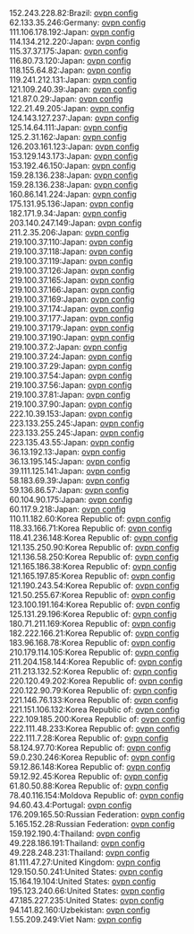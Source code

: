 152.243.228.82:Brazil: [ovpn config](vpn/152_243_228_82.ovpn)  
62.133.35.246:Germany: [ovpn config](vpn/62_133_35_246.ovpn)  
111.106.178.192:Japan: [ovpn config](vpn/111_106_178_192.ovpn)  
114.134.212.220:Japan: [ovpn config](vpn/114_134_212_220.ovpn)  
115.37.37.175:Japan: [ovpn config](vpn/115_37_37_175.ovpn)  
116.80.73.120:Japan: [ovpn config](vpn/116_80_73_120.ovpn)  
118.155.64.82:Japan: [ovpn config](vpn/118_155_64_82.ovpn)  
119.241.212.131:Japan: [ovpn config](vpn/119_241_212_131.ovpn)  
121.109.240.39:Japan: [ovpn config](vpn/121_109_240_39.ovpn)  
121.87.0.29:Japan: [ovpn config](vpn/121_87_0_29.ovpn)  
122.21.49.205:Japan: [ovpn config](vpn/122_21_49_205.ovpn)  
124.143.127.237:Japan: [ovpn config](vpn/124_143_127_237.ovpn)  
125.14.64.111:Japan: [ovpn config](vpn/125_14_64_111.ovpn)  
125.2.31.162:Japan: [ovpn config](vpn/125_2_31_162.ovpn)  
126.203.161.123:Japan: [ovpn config](vpn/126_203_161_123.ovpn)  
153.129.143.173:Japan: [ovpn config](vpn/153_129_143_173.ovpn)  
153.192.46.150:Japan: [ovpn config](vpn/153_192_46_150.ovpn)  
159.28.136.238:Japan: [ovpn config](vpn/159_28_136_238.ovpn)  
159.28.136.238:Japan: [ovpn config](vpn/159_28_136_238.ovpn)  
160.86.141.224:Japan: [ovpn config](vpn/160_86_141_224.ovpn)  
175.131.95.136:Japan: [ovpn config](vpn/175_131_95_136.ovpn)  
182.171.9.34:Japan: [ovpn config](vpn/182_171_9_34.ovpn)  
203.140.247.149:Japan: [ovpn config](vpn/203_140_247_149.ovpn)  
211.2.35.206:Japan: [ovpn config](vpn/211_2_35_206.ovpn)  
219.100.37.110:Japan: [ovpn config](vpn/219_100_37_110.ovpn)  
219.100.37.118:Japan: [ovpn config](vpn/219_100_37_118.ovpn)  
219.100.37.119:Japan: [ovpn config](vpn/219_100_37_119.ovpn)  
219.100.37.126:Japan: [ovpn config](vpn/219_100_37_126.ovpn)  
219.100.37.165:Japan: [ovpn config](vpn/219_100_37_165.ovpn)  
219.100.37.166:Japan: [ovpn config](vpn/219_100_37_166.ovpn)  
219.100.37.169:Japan: [ovpn config](vpn/219_100_37_169.ovpn)  
219.100.37.174:Japan: [ovpn config](vpn/219_100_37_174.ovpn)  
219.100.37.177:Japan: [ovpn config](vpn/219_100_37_177.ovpn)  
219.100.37.179:Japan: [ovpn config](vpn/219_100_37_179.ovpn)  
219.100.37.190:Japan: [ovpn config](vpn/219_100_37_190.ovpn)  
219.100.37.2:Japan: [ovpn config](vpn/219_100_37_2.ovpn)  
219.100.37.24:Japan: [ovpn config](vpn/219_100_37_24.ovpn)  
219.100.37.29:Japan: [ovpn config](vpn/219_100_37_29.ovpn)  
219.100.37.54:Japan: [ovpn config](vpn/219_100_37_54.ovpn)  
219.100.37.56:Japan: [ovpn config](vpn/219_100_37_56.ovpn)  
219.100.37.81:Japan: [ovpn config](vpn/219_100_37_81.ovpn)  
219.100.37.90:Japan: [ovpn config](vpn/219_100_37_90.ovpn)  
222.10.39.153:Japan: [ovpn config](vpn/222_10_39_153.ovpn)  
223.133.255.245:Japan: [ovpn config](vpn/223_133_255_245.ovpn)  
223.133.255.245:Japan: [ovpn config](vpn/223_133_255_245.ovpn)  
223.135.43.55:Japan: [ovpn config](vpn/223_135_43_55.ovpn)  
36.13.192.13:Japan: [ovpn config](vpn/36_13_192_13.ovpn)  
36.13.195.145:Japan: [ovpn config](vpn/36_13_195_145.ovpn)  
39.111.125.141:Japan: [ovpn config](vpn/39_111_125_141.ovpn)  
58.183.69.39:Japan: [ovpn config](vpn/58_183_69_39.ovpn)  
59.136.86.57:Japan: [ovpn config](vpn/59_136_86_57.ovpn)  
60.104.90.175:Japan: [ovpn config](vpn/60_104_90_175.ovpn)  
60.117.9.218:Japan: [ovpn config](vpn/60_117_9_218.ovpn)  
110.11.182.60:Korea Republic of: [ovpn config](vpn/110_11_182_60.ovpn)  
118.33.166.71:Korea Republic of: [ovpn config](vpn/118_33_166_71.ovpn)  
118.41.236.148:Korea Republic of: [ovpn config](vpn/118_41_236_148.ovpn)  
121.135.250.90:Korea Republic of: [ovpn config](vpn/121_135_250_90.ovpn)  
121.136.58.250:Korea Republic of: [ovpn config](vpn/121_136_58_250.ovpn)  
121.165.186.38:Korea Republic of: [ovpn config](vpn/121_165_186_38.ovpn)  
121.165.197.85:Korea Republic of: [ovpn config](vpn/121_165_197_85.ovpn)  
121.190.243.54:Korea Republic of: [ovpn config](vpn/121_190_243_54.ovpn)  
121.50.255.67:Korea Republic of: [ovpn config](vpn/121_50_255_67.ovpn)  
123.100.191.164:Korea Republic of: [ovpn config](vpn/123_100_191_164.ovpn)  
125.131.29.196:Korea Republic of: [ovpn config](vpn/125_131_29_196.ovpn)  
180.71.211.169:Korea Republic of: [ovpn config](vpn/180_71_211_169.ovpn)  
182.222.166.21:Korea Republic of: [ovpn config](vpn/182_222_166_21.ovpn)  
183.96.168.78:Korea Republic of: [ovpn config](vpn/183_96_168_78.ovpn)  
210.179.114.105:Korea Republic of: [ovpn config](vpn/210_179_114_105.ovpn)  
211.204.158.144:Korea Republic of: [ovpn config](vpn/211_204_158_144.ovpn)  
211.213.132.52:Korea Republic of: [ovpn config](vpn/211_213_132_52.ovpn)  
220.120.49.202:Korea Republic of: [ovpn config](vpn/220_120_49_202.ovpn)  
220.122.90.79:Korea Republic of: [ovpn config](vpn/220_122_90_79.ovpn)  
221.146.76.133:Korea Republic of: [ovpn config](vpn/221_146_76_133.ovpn)  
221.151.106.132:Korea Republic of: [ovpn config](vpn/221_151_106_132.ovpn)  
222.109.185.200:Korea Republic of: [ovpn config](vpn/222_109_185_200.ovpn)  
222.111.48.233:Korea Republic of: [ovpn config](vpn/222_111_48_233.ovpn)  
222.111.7.28:Korea Republic of: [ovpn config](vpn/222_111_7_28.ovpn)  
58.124.97.70:Korea Republic of: [ovpn config](vpn/58_124_97_70.ovpn)  
59.0.230.246:Korea Republic of: [ovpn config](vpn/59_0_230_246.ovpn)  
59.12.86.148:Korea Republic of: [ovpn config](vpn/59_12_86_148.ovpn)  
59.12.92.45:Korea Republic of: [ovpn config](vpn/59_12_92_45.ovpn)  
61.80.50.88:Korea Republic of: [ovpn config](vpn/61_80_50_88.ovpn)  
78.40.116.154:Moldova Republic of: [ovpn config](vpn/78_40_116_154.ovpn)  
94.60.43.4:Portugal: [ovpn config](vpn/94_60_43_4.ovpn)  
176.209.165.50:Russian Federation: [ovpn config](vpn/176_209_165_50.ovpn)  
5.165.152.28:Russian Federation: [ovpn config](vpn/5_165_152_28.ovpn)  
159.192.190.4:Thailand: [ovpn config](vpn/159_192_190_4.ovpn)  
49.228.186.191:Thailand: [ovpn config](vpn/49_228_186_191.ovpn)  
49.228.248.231:Thailand: [ovpn config](vpn/49_228_248_231.ovpn)  
81.111.47.27:United Kingdom: [ovpn config](vpn/81_111_47_27.ovpn)  
129.150.50.241:United States: [ovpn config](vpn/129_150_50_241.ovpn)  
15.164.19.104:United States: [ovpn config](vpn/15_164_19_104.ovpn)  
195.123.240.66:United States: [ovpn config](vpn/195_123_240_66.ovpn)  
47.185.227.235:United States: [ovpn config](vpn/47_185_227_235.ovpn)  
94.141.82.160:Uzbekistan: [ovpn config](vpn/94_141_82_160.ovpn)  
1.55.209.249:Viet Nam: [ovpn config](vpn/1_55_209_249.ovpn)  
